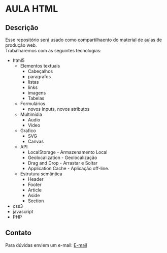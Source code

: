# AULA HTML

## Descrição
Esse repositório será usado como compartilhaento do material de aulas de produção web.  
Trabalharemos com as seguintes tecnologias:
* html5
  * Elementos textuais
    * Cabeçalhos
    * paragrafos
    * listas
    * links
    * imagens
    * Tabelas
  * Formulários
    * novos inputs, novos atributos
  * Multimídia
    * Audio
    * Video
  * Grafico
    * SVG
    * Canvas
  * API
    * LocalStorage - Armazenamento Local
    * Geolocalization - Geolocalização
    * Drag and Drop - Arrastar e Soltar
    * Application Cache - Aplicação off-line.
  * Estrutura semântica
    * Header
    * Footer
    * Article
    * Aside
    * Section
* css3
* javascript
* PHP

## Contato
Para dúvidas enviem um e-mail: [E-mail](mailto:gelton@midiaplural.com.br)
